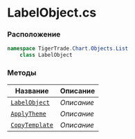 
# LabelObject.cs
### Расположение
```csharp
namespace TigerTrade.Chart.Objects.List  
    class LabelObject
```

### Методы
| Название | Описание |
| --- | --- |
| [`LabelObject`](./Методы/LabelObject.md) | *Описание* |
| [`ApplyTheme`](./Методы/ApplyTheme.md) | *Описание* |
| [`CopyTemplate`](./Методы/CopyTemplate.md) | *Описание* |
